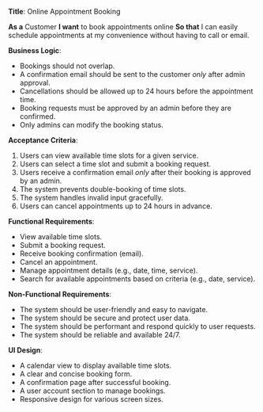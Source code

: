 **Title**: Online Appointment Booking

**As a** Customer
**I want** to book appointments online
**So that** I can easily schedule appointments at my convenience without having to call or email.

**Business Logic**:

- Bookings should not overlap.
- A confirmation email should be sent to the customer _only_ after admin approval.
- Cancellations should be allowed up to 24 hours before the appointment time.
- Booking requests must be approved by an admin before they are confirmed.
- Only admins can modify the booking status.

**Acceptance Criteria**:

1. Users can view available time slots for a given service.
2. Users can select a time slot and submit a booking request.
3. Users receive a confirmation email _only_ after their booking is approved by an admin.
4. The system prevents double-booking of time slots.
5. The system handles invalid input gracefully.
6. Users can cancel appointments up to 24 hours in advance.

**Functional Requirements**:

- View available time slots.
- Submit a booking request.
- Receive booking confirmation (email).
- Cancel an appointment.
- Manage appointment details (e.g., date, time, service).
- Search for available appointments based on criteria (e.g., date, service).

**Non-Functional Requirements**:

- The system should be user-friendly and easy to navigate.
- The system should be secure and protect user data.
- The system should be performant and respond quickly to user requests.
- The system should be reliable and available 24/7.

**UI Design**:

- A calendar view to display available time slots.
- A clear and concise booking form.
- A confirmation page after successful booking.
- A user account section to manage bookings.
- Responsive design for various screen sizes.

